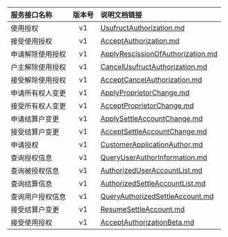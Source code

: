   
| 服务接口名称 | 版本号 | 说明文档链接 |  
| :----------------- | :-----: | :---------------- |  
| 使用授权 | v1 | [UsufructAuthorization.md](https://github.com/Zhang-Monica/gitMd/blob/master/EpeisCust/CustAuthorServer/UsufructAuthorization.md) |  
| 接受使用授权 | v1 | [AcceptAuthorization.md](https://github.com/Zhang-Monica/gitMd/blob/master/EpeisCust/CustAuthorServer/AcceptAuthorization.md) |  
| 申请解除使用授权 | v1 | [ApplyRescissionOfAuthorization.md](https://github.com/Zhang-Monica/gitMd/blob/master/EpeisCust/CustAuthorServer/ApplyRescissionOfAuthorization.md) |  
| 户主解除使用授权 | v1 | [CancelUsufructAuthorization.md](https://github.com/Zhang-Monica/gitMd/blob/master/EpeisCust/CustAuthorServer/CancelUsufructAuthorization.md) |  
| 接受解除使用授权 | v1 | [AcceptCancelAuthorization.md](https://github.com/Zhang-Monica/gitMd/blob/master/EpeisCust/CustAuthorServer/AcceptCancelAuthorization.md) |  
| 申请所有权人变更 | v1 | [ApplyProprietorChange.md](https://github.com/Zhang-Monica/gitMd/blob/master/EpeisCust/CustAuthorServer/ApplyProprietorChange.md) |  
| 接受所有权人变更 | v1 | [AcceptProprietorChange.md](https://github.com/Zhang-Monica/gitMd/blob/master/EpeisCust/CustAuthorServer/AcceptProprietorChange.md) |  
| 申请结算户变更 | v1 | [ApplySettleAccountChange.md](https://github.com/Zhang-Monica/gitMd/blob/master/EpeisCust/CustAuthorServer/ApplySettleAccountChange.md) |  
| 接受结算户变更 | v1 | [AcceptSettleAccountChange.md](https://github.com/Zhang-Monica/gitMd/blob/master/EpeisCust/CustAuthorServer/AcceptSettleAccountChange.md) |  
| 申请授权 | v1 | [CustomerApplicationAuthor.md](https://github.com/Zhang-Monica/gitMd/blob/master/EpeisCust/CustAuthorServer/CustomerApplicationAuthor.md) |  
| 查询授权信息 | v1 | [QueryUserAuthorInformation.md](https://github.com/Zhang-Monica/gitMd/blob/master/EpeisCust/CustAuthorServer/QueryUserAuthorInformation.md) |  
| 查询被授权信息 | v1 | [AuthorizedUserAccountList.md](https://github.com/Zhang-Monica/gitMd/blob/master/EpeisCust/CustAuthorServer/AuthorizedUserAccountList.md) |  
| 查询结算信息 | v1 | [AuthorizedSettleAccountList.md](https://github.com/Zhang-Monica/gitMd/blob/master/EpeisCust/CustAuthorServer/AuthorizedSettleAccountList.md) |  
| 查询用户授权信息 | v1 | [QueryAuthorizedSettleAccount.md](https://github.com/Zhang-Monica/gitMd/blob/master/EpeisCust/CustAuthorServer/QueryAuthorizedSettleAccount.md) |  
| 接受结算户变更 | v1 | [ResumeSettleAccount.md](https://github.com/Zhang-Monica/gitMd/blob/master/EpeisCust/CustAuthorServer/ResumeSettleAccount.md) |  
| 接受使用授权 | v1 | [AcceptAuthorizationBeta.md](https://github.com/Zhang-Monica/gitMd/blob/master/EpeisCust/CustAuthorServer/AcceptAuthorizationBeta.md) |  
  
